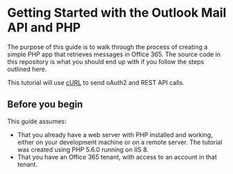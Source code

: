 # Getting Started with the Outlook Mail API and PHP #

The purpose of this guide is to walk through the process of creating a simple PHP app that retrieves messages in Office 365. The source code in this repository is what you should end up with if you follow the steps outlined here.

This tutorial will use [cURL](http://php.net/manual/en/book.curl.php) to send oAuth2 and REST API calls.

## Before you begin ##

This guide assumes:

- That you already have a web server with PHP installed and working, either on your development machine or on a remote server. The tutorial was created using PHP 5.6.0 running on IIS 8.
- That you have an Office 365 tenant, with access to an account in that tenant.